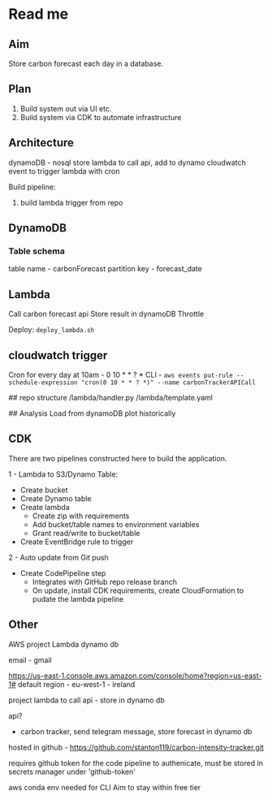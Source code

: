 # Read me

## Aim
Store carbon forecast each day in a database.

## Plan
1. Build system out via UI etc.
2. Build system via CDK to automate infrastructure

## Architecture
dynamoDB - nosql store
lambda to call api, add to dynamo
cloudwatch event to trigger lambda with cron

Build pipeline:
1. build lambda trigger from repo

## DynamoDB

### Table schema
table name - carbonForecast
partition key - forecast_date

## Lambda
Call carbon forecast api
Store result in dynamoDB
Throttle

Deploy: `deploy_lambda.sh`

## cloudwatch trigger
Cron for every day at 10am - 0 10 * * ? *
CLI - `aws events put-rule --schedule-expression "cron(0 10 * * ? *)" --name carbonTrackerAPICall`

## repo structure
/lambda/handler.py
/lambda/template.yaml

## Analysis
Load from dynamoDB plot historically

## CDK
There are two pipelines constructed here to build the application.

1 - Lambda to S3/Dynamo Table:

* Create bucket
* Create Dynamo table
* Create lambda
  * Create zip with requirements
  * Add bucket/table names to environment variables
  * Grant read/write to bucket/table
* Create EventBridge rule to trigger

2 - Auto update from Git push

* Create CodePipeline step
  * Integrates with GitHub repo release branch
  * On update, install CDK requirements, create CloudFormation to pudate the lambda pipeline


## Other
AWS project
Lambda
dynamo db

email - gmail

https://us-east-1.console.aws.amazon.com/console/home?region=us-east-1#
default region - eu-west-1 - ireland

project
lambda to call api - store in dynamo db

api?
*   carbon tracker, send telegram message, store forecast in dynamo db

hosted in github - https://github.com/stanton119/carbon-intensity-tracker.git

requires github token for the code pipeline to authenicate, must be stored in secrets manager under 'github-token'

aws conda env needed for CLI
Aim to stay within free tier